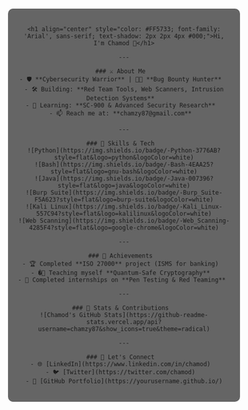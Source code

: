 <!-- Background image with semi-transparent overlay -->
<div align="center" style="background-image: url('https://your-warrior-image-url.png'); background-size: cover; background-position: center; padding: 20px; border-radius: 10px;">

  <!-- Semi-transparent overlay -->
  <div style="background-color: rgba(0, 0, 0, 0.6); padding: 20px; border-radius: 10px;">

    <h1 align="center" style="color: #FF5733; font-family: 'Arial', sans-serif; text-shadow: 2px 2px 4px #000;">Hi, I'm Chamod 👋</h1>

    ---

    ### ⚔️ About Me  
    - 🛡 **Cybersecurity Warrior** | 🐱‍💻 **Bug Bounty Hunter**  
    - 🛠 Building: **Red Team Tools, Web Scanners, Intrusion Detection Systems**  
    - 🎯 Learning: **SC-900 & Advanced Security Research**  
    - 📫 Reach me at: **chamzy87@gmail.com**  

    ---

    ### 🚀 Skills & Tech  
    ![Python](https://img.shields.io/badge/-Python-3776AB?style=flat&logo=python&logoColor=white)
    ![Bash](https://img.shields.io/badge/-Bash-4EAA25?style=flat&logo=gnu-bash&logoColor=white)
    ![Java](https://img.shields.io/badge/-Java-007396?style=flat&logo=java&logoColor=white)
    ![Burp Suite](https://img.shields.io/badge/-Burp_Suite-F5A623?style=flat&logo=burp-suite&logoColor=white)
    ![Kali Linux](https://img.shields.io/badge/-Kali_Linux-557C94?style=flat&logo=kalilinux&logoColor=white)
    ![Web Scanning](https://img.shields.io/badge/-Web_Scanning-4285F4?style=flat&logo=google-chrome&logoColor=white)

    ---

    ### 🎯 Achievements  
    - 🏆 Completed **ISO 27000** project (ISMS for banking)  
    - �‍🏫 Teaching myself **Quantum-Safe Cryptography**  
    - 💼 Completed internships on **Pen Testing & Red Teaming**  

    ---

    ### 🌟 Stats & Contributions  
    ![Chamod's GitHub Stats](https://github-readme-stats.vercel.app/api?username=chamzy87&show_icons=true&theme=radical)

    ---

    ### 🔗 Let's Connect  
    - 🌐 [LinkedIn](https://www.linkedin.com/in/chamod)  
    - 🐦 [Twitter](https://twitter.com/chamod)  
    - 💼 [GitHub Portfolio](https://yourusername.github.io/)

  </div>
</div>
